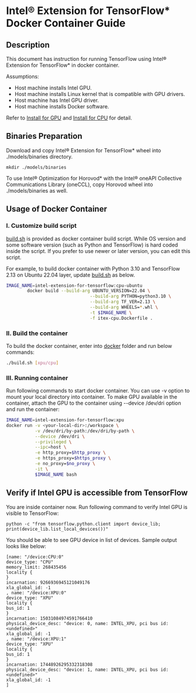 Intel® Extension for TensorFlow* Docker Container Guide
=======================================================

## Description

This document has instruction for running TensorFlow using Intel® Extension for TensorFlow* in docker container.

Assumptions:
* Host machine installs Intel GPU.
* Host machine installs Linux kernel that is compatible with GPU drivers.
* Host machine has Intel GPU driver.
* Host machine installs Docker software.

Refer to [Install for GPU](../docs/install/install_for_gpu.md) and [Install for CPU](../docs/install/experimental/install_for_cpu.md) for detail.

## Binaries Preparation

Download and copy Intel® Extension for TensorFlow* wheel into ./models/binaries directory.

```
mkdir ./models/binaries
```

To use Intel® Optimization for Horovod* with the Intel® oneAPI Collective Communications Library (oneCCL), copy Horovod wheel into ./models/binaries as well.

## Usage of Docker Container
### I. Customize build script
[build.sh](./build.sh) is provided as docker container build script. While OS version and some software version (such as Python and TensorFlow) is hard coded inside the script. If you prefer to use newer or later version, you can edit this script.

For example, to build docker container with Python 3.10 and TensorFlow 2.13 on Ubuntu 22.04 layer, update [build.sh](./build.sh) as below.

```bash
IMAGE_NAME=intel-extension-for-tensorflow:cpu-ubuntu
        docker build --build-arg UBUNTU_VERSION=22.04 \
                                --build-arg PYTHON=python3.10 \
                                --build-arg TF_VER=2.13 \
                                --build-arg WHEELS=*.whl \
                                -t $IMAGE_NAME \
                                -f itex-cpu.Dockerfile .
```

### II. Build the container

To build the docker container, enter into [docker](./) folder and run below commands:

```bash
./build.sh [xpu/cpu]
```
### III. Running container

Run following commands to start docker container. You can use -v option to mount your local directory into container. To make GPU available in the container, attach the GPU to the container using --device /dev/dri option and run the container:

```bash
IMAGE_NAME=intel-extension-for-tensorflow:xpu
docker run -v <your-local-dir>:/workspace \
           -v /dev/dri/by-path:/dev/dri/by-path \
           --device /dev/dri \
           --privileged \
           --ipc=host \
           -e http_proxy=$http_proxy \
           -e https_proxy=$https_proxy \
           -e no_proxy=$no_proxy \
           -it \
           $IMAGE_NAME bash
```

## Verify if Intel GPU is accessible from TensorFlow
You are inside container now. Run following command to verify Intel GPU is visible to TensorFlow:

```
python -c "from tensorflow.python.client import device_lib; print(device_lib.list_local_devices())"
```
You should be able to see GPU device in list of devices. Sample output looks like below:

```
[name: "/device:CPU:0"
device_type: "CPU"
memory_limit: 268435456
locality {
}
incarnation: 9266936945121049176
xla_global_id: -1
, name: "/device:XPU:0"
device_type: "XPU"
locality {
bus_id: 1
}
incarnation: 15031084974591766410
physical_device_desc: "device: 0, name: INTEL_XPU, pci bus id: <undefined>"
xla_global_id: -1
, name: "/device:XPU:1"
device_type: "XPU"
locality {
bus_id: 1
}
incarnation: 17448926295332318308
physical_device_desc: "device: 1, name: INTEL_XPU, pci bus id: <undefined>"
xla_global_id: -1
]
```